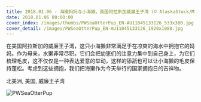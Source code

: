 ```yaml
---
title: 2018.01.06 - 海獭妈妈与小海獭，美国阿拉斯加威廉王子湾 (© AlaskaStock/Masterfile)
date: 2018.01.06 00:00:00
cover_index: /images/thumbs/PWSeaOtterPup_EN-AU11045133126_533x300.jpg
cover_detail: /images/PWSeaOtterPup_EN-AU11045133126_1920x1080.jpg
---
```


在美国阿拉斯加的威廉王子湾，这只小海獭非常满足于在凉爽的海水中拥抱它的妈妈。作为母亲，水獭非常尽职。它们会把幼崽们的注意力集中到自己身上，为它们梳理毛皮，这不仅仅是一种表达爱意的举动，这样的舔舐也可以让小海獭的毛皮保持蓬松。考虑到这些拥抱，我们把海獭作为今天举行的国家拥抱日的吉祥物。

北美洲, 美国, 威廉王子湾

![PWSeaOtterPup](/images/PWSeaOtterPup_EN-AU11045133126_1920x1080.jpg)
